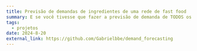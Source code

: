 ```yaml
---
title: Previsão de demandas de ingredientes de uma rede de fast food
summary: E se você tivesse que fazer a previsão de demanda de TODOS os INGREDIENTES utilizados por uma rede de fast food e tivesse que disponibilizar os modelos treinados para as pessoas utilizarem? Foi essa situação que resolvi nesse case. Ferraemntas: Python bibliotecas MLFlow, sklearn, statsmodels, numpy, pandas ...
tags:
  - projetos
date: 2024-8-20
external_link: https://github.com/Gabrielbbe/demand_forecasting
---
```

